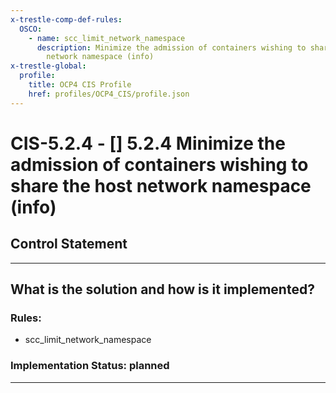 ```yaml
---
x-trestle-comp-def-rules:
  OSCO:
    - name: scc_limit_network_namespace
      description: Minimize the admission of containers wishing to share the host
        network namespace (info)
x-trestle-global:
  profile:
    title: OCP4 CIS Profile
    href: profiles/OCP4_CIS/profile.json
---
```


# CIS-5.2.4 - \[\] 5.2.4 Minimize the admission of containers wishing to share the host network namespace (info)

## Control Statement

______________________________________________________________________

## What is the solution and how is it implemented?

<!-- For implementation status enter one of: implemented, partial, planned, alternative, not-applicable -->

<!-- Note that the list of rules under ### Rules: is read-only and changes will not be captured after assembly to JSON -->

<!-- Add control implementation description here for control: CIS-5.2.4 -->

### Rules:

  - scc_limit_network_namespace

### Implementation Status: planned

______________________________________________________________________
